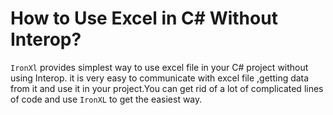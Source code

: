 # How to Use Excel in C# Without Interop?
`IronXl` provides simplest way to use excel file in your C#  project without using Interop. it is very easy to communicate with excel file ,getting data from it and use it in your project.You can get rid of a lot of complicated lines of code and use `IronXL` to get the easiest way.
